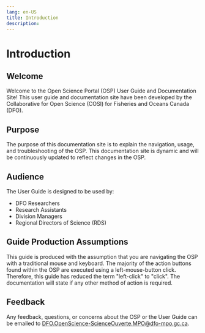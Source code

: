 ```yaml
---
lang: en-US
title: Introduction
description:
---
```

# Introduction

## Welcome
Welcome to the Open Science Portal (OSP) User Guide and Documentation Site! This user
guide and documentation site have been developed by the Collaborative for Open
Science (COSI) for Fisheries and Oceans Canada (DFO).

## Purpose
The purpose of this documentation site is to explain the navigation, usage, and
troubleshooting of the OSP. This documentation site is dynamic and will be
continuously updated to reflect changes in the OSP.

## Audience
The User Guide is designed to be used by:
- DFO Researchers
- Research Assistants
- Division Managers
- Regional Directors of Science (RDS)

## Guide Production Assumptions
This guide is produced with the assumption that you are navigating the OSP with
a traditional mouse and keyboard. The majority of the action buttons found
within the OSP are executed using a left-mouse-button click. Therefore, this
guide has reduced the term "left-click" to "click". The documentation will state
if any other method of action is required.

## Feedback
Any feedback, questions, or concerns about the OSP or the User Guide can be
emailed to [DFO.OpenScience-ScienceOuverte.MPO@dfo-mpo.gc.ca](mailto:DFO.OpenScience-ScienceOuverte.MPO@dfo-mpo.gc.ca).
